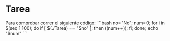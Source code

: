 # Tarea

Para comprobar correr el siguiente código:
    ´´´bash
    no="No"; num=0; for i in $(seq 1 100); do if [ $(./Tarea) == "$no" ]; then ((num++)); fi; done; echo "$num"
    ´´´